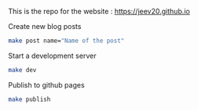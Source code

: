 This is the repo for the website : https://jeev20.github.io


Create new blog posts
```bash
make post name="Name of the post"
```

Start a development server
```bash
make dev
```
Publish to github pages
```bash
make publish
```